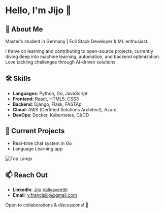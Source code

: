 # Hello, I'm Jijo 👋  

## 🚀 About Me  
Master’s student in Germany | Full Stack Developer & ML enthusiast. 

I thrive on learning and contributing to open-source projects, currently diving deep into machine learning, automation, and backend optimization. Love tackling challenges through AI-driven solutions.  

## 🛠 Skills  
- **Languages**: Python, Go, JavaScript  
- **Frontend**: React, HTML5, CSS3  
- **Backend**: Django, Flask, FASTApi  
- **Cloud**: AWS (Certified Solutions Architect), Azure  
- **DevOps**: Docker, Kubernetes, CI/CD  

## 🔭 Current Projects  
- Real-time chat system in Go  
- Language Learning app 

![Top Langs](https://github-readme-stats.vercel.app/api/top-langs/?username=mojozizo&layout=compact)  

## 📫 Reach Out  
- **LinkedIn**: [Jijo Valiyaveettil](https://www.linkedin.com/in/jijovaliyaveettil)  
- **Email**: v.francisjijo@gmail.com  

Open to collaborations & discussions! 👋  


